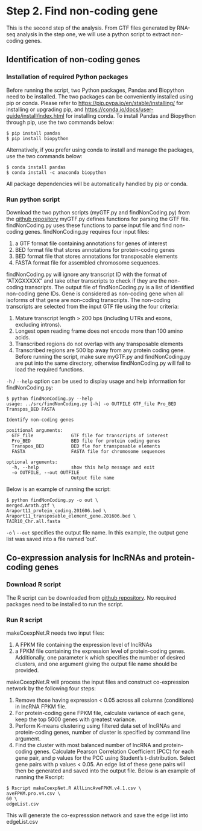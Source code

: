 # Step 2. Find non-coding gene
This is the second step of the analysis.  From GTF files generated by RNA-seq analysis in the step one, we will use a python script to extract non-coding genes.
## Identification of non-coding genes
### Installation of required Python packages
Before running the script, two Python packages, Pandas and Biopython need to be installed. The two packages can be conveniently installed using pip or conda. Please refer to https://pip.pypa.io/en/stable/installing/ for installing or upgrading pip, and https://conda.io/docs/user-guide/install/index.html for installing conda.
To install Pandas and Biopython through pip, use the two commands below:
```shell
$ pip install pandas
$ pip install biopython
```
Alternatively, if you prefer using conda to install and manage the packages, use the two commands below:
```shell
$ conda install pandas
$ conda install -c anaconda biopython
```
All package dependencies will be automatically handled by pip or conda.
### Run python script
Download the two python scripts (myGTF.py and findNonCoding.py) from the [github repository](https://github.com/LiLabAtVT/LincRNA_MIMB) myGTF.py defines functions for parsing the GTF file. findNonCoding.py uses these functions to parse input file and find non-coding genes. findNonCoding.py requires four input files: 
1. a GTF format file containing annotations for genes of interest
2. BED format file that stores annotations for protein-coding genes
3. BED format file that stores annotations for transposable elements
4. FASTA format file for assembled chromosome sequences.

findNonCoding.py will ignore any transcript ID with the format of “ATXGXXXXX” and take other transcripts to check if they are the non-coding transcripts. The output file of findNonCoding.py is a list of identified non-coding gene IDs. Gene is considered as non-coding gene when all isoforms of that gene are non-coding transcripts. The non-coding transcripts are selected from the input GTF file using the four criteria:
1. Mature transcript length > 200 bps (including UTRs and exons, excluding introns).
2. Longest open reading frame does not encode more than 100 amino acids.
3. Transcribed regions do not overlap with any transposable elements
4. Transcribed regions are 500 bp away from any protein coding gene.
Before running the script, make sure myGTF.py and findNonCoding.py are put into the same directory, otherwise findNonCoding.py will fail to load the required functions.

`-h` / `--help` option can be used to display usage and help information for findNonCoding.py:
```shell
$ python findNonCoding.py --help
usage: ../src/findNonCoding.py [-h] -o OUTFILE GTF_file Pro_BED Transpos_BED FASTA

Identify non-coding genes

positional arguments:
  GTF_file              GTF file for transcripts of interest
  Pro_BED               BED file for protein coding genes
  Transpos_BED          BED fle for transposable elements
  FASTA                 FASTA file for chromosome sequences

optional arguments:
  -h, --help            show this help message and exit
  -o OUTFILE, --out OUTFILE
                        Output file name
```
Below is an example of running the script:
```shell
$ python findNonCoding.py -o out \
merged.Arath.gtf \ 
Araport11_protein_coding.201606.bed \
Araport11_transposable_element_gene.201606.bed \
TAIR10_Chr.all.fasta
```
`-o` \ `--out` specifies the output file name. In this example, the output gene list was saved into a file named ‘out’.
## Co-expression analysis for lncRNAs and protein-coding genes
### Download R script
The R script can be downloaded from [github repository](https://github.com/LiLabAtVT/LincRNA_MIMB). No required packages need to be installed to run the script.
### Run R script
makeCoexpNet.R needs two input files: 
1. A FPKM file containing the expression level of lncRNAs
2. a FPKM file containing the expression level of protein-coding genes.
Additionally, one parameter k which specifies the number of desired clusters, and one argument giving the output file name should be provided.

makeCoexpNet.R will process the input files and construct co-expression network by the following four steps:
1. Remove those having expression < 0.05 across all columns (conditions) in lncRNA FPKM file.
2. For protein-coding gene FPKM file, calculate variance of each gene, keep the top 5000 genes with greatest variance.
3. Perform K-means clustering using filtered data set of lncRNAs and protein-coding genes, number of cluster is specified by command line argument. 
4. Find the cluster with most balanced number of lncRNA and protein-coding genes. Calculate Pearson Correlation Coefficient (PCC) for each gene pair, and p values for the PCC using Student’s t-distribution. Select gene pairs with p values < 0.05. An edge list of these gene pairs will then be generated and saved into the output file.
Below is an example of running the Rscript:  
```shell
$ Rscript makeCoexpNet.R AllLincAveFPKM.v4.1.csv \
aveFPKM.pro.v4.csv \
60 \
edgeList.csv
```
This will generate the co-expresssion network and save the edge list into edgeList.csv
